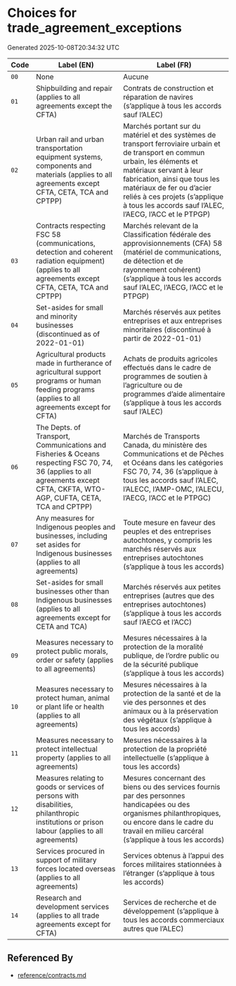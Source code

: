 # Choices for trade_agreement_exceptions

Generated 2025-10-08T20:34:32 UTC

| Code | Label (EN) | Label (FR) |
|------|------------|------------|
| `00` | None | Aucune |
| `01` | Shipbuilding and repair (applies to all agreements except the CFTA) | Contrats de construction et réparation de navires (s’applique à tous les accords sauf l’ALEC) |
| `02` | Urban rail and urban transportation equipment systems, components and materials (applies to all agreements except CFTA, CETA, TCA and CPTPP) | Marchés portant sur du matériel et des systèmes de transport ferroviaire urbain et de transport en commun urbain, les éléments et matériaux servant à leur fabrication, ainsi que tous les matériaux de fer ou d’acier reliés à ces projets (s’applique à tous les accords sauf l’ALEC, l’AECG, l’ACC et le PTPGP) |
| `03` | Contracts respecting FSC 58 (communications, detection and coherent radiation equipment) (applies to all agreements except CFTA, CETA, TCA and CPTPP) | Marchés relevant de la Classification fédérale des approvisionnements (CFA) 58 (matériel de communications, de détection et de rayonnement cohérent) (s’applique à tous les accords sauf l’ALEC, l’AECG, l’ACC et le PTPGP) |
| `04` | Set-asides for small and minority businesses (discontinued as of 2022-01-01) | Marchés réservés aux petites entreprises et aux entreprises minoritaires (discontinué à partir de 2022-01-01) |
| `05` | Agricultural products made in furtherance of agricultural support programs or human feeding programs (applies to all agreements except for CFTA) | Achats de produits agricoles effectués dans le cadre de programmes de soutien à l’agriculture ou de programmes d’aide alimentaire (s’applique à tous les accords sauf l’ALEC) |
| `06` | The Depts. of Transport, Communications and Fisheries & Oceans respecting FSC 70, 74, 36 (applies to all agreements except CFTA, CKFTA, WTO-AGP, CUFTA, CETA, TCA and CPTPP) | Marchés de Transports Canada, du ministère des Communications et de Pêches et Océans dans les catégories FSC 70, 74, 36 (s’applique à tous les accords sauf l’ALEC, l’ALECC, l’AMP-OMC, l’ALECU, l’AECG, l’ACC et le PTPGC) |
| `07` | Any measures for Indigenous peoples and businesses, including set asides for Indigenous businesses (applies to all agreements) | Toute mesure en faveur des peuples et des entreprises autochtones, y compris les marchés réservés aux entreprises autochtones (s’applique à tous les accords) |
| `08` | Set-asides for small businesses other than Indigenous businesses (applies to all agreements except for CETA and TCA) | Marchés réservés aux petites entreprises (autres que des entreprises autochtones) (s’applique à tous les accords sauf l’AECG et l’ACC) |
| `09` | Measures necessary to protect public morals, order or safety (applies to all agreements) | Mesures nécessaires à la protection de la moralité publique, de l’ordre public ou de la sécurité publique (s’applique à tous les accords) |
| `10` | Measures necessary to protect human, animal or plant life or health (applies to all agreements) | Mesures nécessaires à la protection de la santé et de la vie des personnes et des animaux ou à la préservation des végétaux (s’applique à tous les accords) |
| `11` | Measures necessary to protect intellectual property (applies to all agreements) | Mesures nécessaires à la protection de la propriété intellectuelle (s’applique à tous les accords) |
| `12` | Measures relating to goods or services of persons with disabilities, philanthropic institutions or prison labour (applies to all agreements) | Mesures concernant des biens ou des services fournis par des personnes handicapées ou des organismes philanthropiques, ou encore dans le cadre du travail en milieu carcéral (s’applique à tous les accords) |
| `13` | Services procured in support of military forces located overseas (applies to all agreements) | Services obtenus à l’appui des forces militaires stationnées à l’étranger (s’applique à tous les accords) |
| `14` | Research and development services (applies to all trade agreements except for CFTA) | Services de recherche et de développement (s’applique à tous les accords commerciaux autres que l’ALEC) |


## Referenced By

- [reference/contracts.md](../reference/contracts.md)
